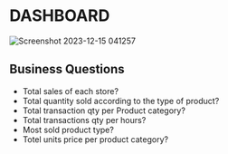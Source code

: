 <h1 align="left">DASHBOARD</h1>

![Screenshot 2023-12-15 041257](https://github.com/hassaninyasser/Coffee-Shop-Sales/assets/152911919/b337a744-e75e-4443-9867-694454c9fcdf)

<h2 align="left">Business Questions</h2>

- Total sales of each store?
- Total quantity sold according to the type of product?
- Total transaction qty per Product category?
- Total transactions qty per hours?
- Most sold product type?
- Totel units price per product category?

